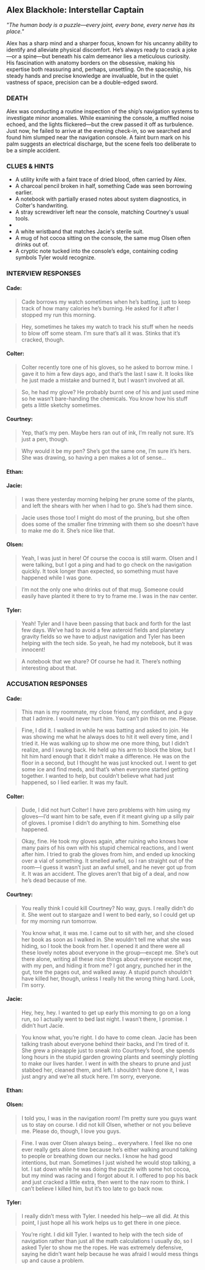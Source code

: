 ## Alex Blackhole: Interstellar Captain

*"The human body is a puzzle—every joint, every bone, every nerve has its place."*

Alex has a sharp mind and a sharper focus, known for his uncanny ability to identify and alleviate physical discomfort. He’s always ready to crack a joke—or a spine—but beneath his calm demeanor lies a meticulous curiosity. His fascination with anatomy borders on the obsessive, making his expertise both reassuring and, perhaps, unsettling. On the spaceship, his steady hands and precise knowledge are invaluable, but in the quiet vastness of space, precision can be a double-edged sword.

### DEATH

Alex was conducting a routine inspection of the ship’s navigation systems to investigate minor anomalies. While examining the console, a muffled noise echoed, and the lights flickered—but the crew passed it off as turbulence. Just now, he failed to arrive at the evening check-in, so we searched and found him slumped near the navigation console. A faint burn mark on his palm suggests an electrical discharge, but the scene feels too deliberate to be a simple accident.

### CLUES & HINTS

- A utility knife with a faint trace of dried blood, often carried by Alex. 
- A charcoal pencil broken in half, something Cade was seen borrowing earlier. 
- A notebook with partially erased notes about system diagnostics, in Colter's handwriting. 
- A stray screwdriver left near the console, matching Courtney's usual tools.
- 
- A white wristband that matches Jacie's sterile suit. 
- A mug of hot cocoa sitting on the console, the same mug Olsen often drinks out of. 
- A cryptic note tucked into the console’s edge, containing coding symbols Tyler would recognize. 

### INTERVIEW RESPONSES

#### Cade:

> Cade borrows my watch sometimes when he’s batting, just to keep track of how many calories he’s burning. He asked for it after I stopped my run this morning.

> Hey, sometimes he takes my watch to track his stuff when he needs to blow off some steam. I’m sure that’s all it was. Stinks that it’s cracked, though.

#### Colter:

> Colter recently tore one of his gloves, so he asked to borrow mine. I gave it to him a few days ago, and that’s the last I saw it. It looks like he just made a mistake and burned it, but I wasn’t involved at all.

> So, he had my glove? He probably burnt one of his and just used mine so he wasn’t bare-handing the chemicals. You know how his stuff gets a little sketchy sometimes.

#### Courtney:

> Yep, that’s my pen. Maybe hers ran out of ink, I’m really not sure. It’s just a pen, though.

> Why would it be my pen? She’s got the same one, I’m sure it’s hers. She was drawing, so having a pen makes a lot of sense...

#### Ethan:

> 

> 

#### Jacie:

> I was there yesterday morning helping her prune some of the plants, and left the shears with her when I had to go. She’s had them since.

> Jacie uses those too! I might do most of the pruning, but she often does some of the smaller fine trimming with them so she doesn’t have to make me do it. She’s nice like that.

#### Olsen:

> Yeah, I was just in here! Of course the cocoa is still warm. Olsen and I were talking, but I got a ping and had to go check on the navigation quickly. It took longer than expected, so something must have happened while I was gone.

> I’m not the only one who drinks out of that mug. Someone could easily have planted it there to try to frame me. I was in the nav center.

#### Tyler:

> Yeah! Tyler and I have been passing that back and forth for the last few days. We’ve had to avoid a few asteroid fields and planetary gravity fields so we have to adjust navigation and Tyler has been helping with the tech side. So yeah, he had my notebook, but it was innocent!

> A notebook that we share? Of course he had it. There’s nothing interesting about that.

### ACCUSATION RESPONSES

#### Cade:

> This man is my roommate, my close friend, my confidant, and a guy that I admire. I would never hurt him. You can’t pin this on me. Please.

> Fine, I did it. I walked in while he was batting and asked to join. He was showing me what he always does to hit it well every time, and I tried it. He was walking up to show me one more thing, but I didn’t realize, and I swung back. He held up his arm to block the blow, but I hit him hard enough that it didn’t make a difference. He was on the floor in a second, but I thought he was just knocked out. I went to get some ice and find meds, and that’s when everyone started getting together. I wanted to help, but couldn’t believe what had just happened, so I lied earlier. It was my fault.

#### Colter:

> Dude, I did not hurt Colter! I have zero problems with him using my gloves—I’d want him to be safe, even if it meant giving up a silly pair of gloves. I promise I didn’t do anything to him. Something else happened.

> Okay, fine. He took my gloves again, after ruining who knows how many pairs of his own with his stupid chemical reactions, and I went after him. I tried to grab the gloves from him, and ended up knocking over a vial of something. It smelled awful, so I ran straight out of the room—I guess it wasn’t just an awful smell, and he never got up from it. It was an accident. The gloves aren’t that big of a deal, and now he’s dead because of me.

#### Courtney:

> You really think I could kill Courtney? No way, guys. I really didn’t do it. She went out to stargaze and I went to bed early, so I could get up for my morning run tomorrow.

> You know what, it was me. I came out to sit with her, and she closed her book as soon as I walked in. She wouldn’t tell me what she was hiding, so I took the book from her. I opened it and there were all these lovely notes about everyone in the group—except me. She’s out there alone, writing all these nice things about everyone except me, with my pen, and hiding it from me? I got angry, punched her in the gut, tore the pages out, and walked away. A stupid punch shouldn’t have killed her, though, unless I really hit the wrong thing hard. Look, I’m sorry.

#### Jacie:

> Hey, hey, hey. I wanted to get up early this morning to go on a long run, so I actually went to bed last night. I wasn’t there, I promise. I didn’t hurt Jacie.

> You know what, you’re right. I do have to come clean. Jacie has been talking trash about everyone behind their backs, and I’m tired of it. She grew a pineapple just to sneak into Courtney’s food, she spends long hours in the stupid garden growing plants and seemingly plotting to make our lives harder. I went in with the shears to prune and just stabbed her, cleaned them, and left. I shouldn’t have done it, I was just angry and we’re all stuck here. I’m sorry, everyone.

#### Ethan:

> 

> 

#### Olsen:

> I told you, I was in the navigation room! I’m pretty sure you guys want us to stay on course. I did not kill Olsen, whether or not you believe me. Please do, though, I love you guys.

> Fine. I was over Olsen always being... everywhere. I feel like no one ever really gets alone time because he’s either walking around talking to people or breathing down our necks. I know he had good intentions, but man. Sometimes I just wished he would stop talking, a lot. I sat down while he was doing the puzzle with some hot cocoa, but my mind was racing and I forgot about it. I offered to pop his back and just cracked a little extra, then went to the nav room to think. I can’t believe I killed him, but it’s too late to go back now.

#### Tyler:

> I really didn’t mess with Tyler. I needed his help—we all did. At this point, I just hope all his work helps us to get there in one piece.

> You’re right. I did kill Tyler. I wanted to help with the tech side of navigation rather than just all the math calculations I usually do, so I asked Tyler to show me the ropes. He was extremely defensive, saying he didn’t want help because he was afraid I would mess things up and cause a problem. 